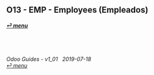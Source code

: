 ## O13 - EMP - Employees (Empleados)
#### [_&#x23CE; menu_](/README.md)<br><br>

	
###### <br><br>Odoo Guides - v1_01 &nbsp; 2019-07-18<br>[_&#x23CE; menu_](/README.md)<br><br>
